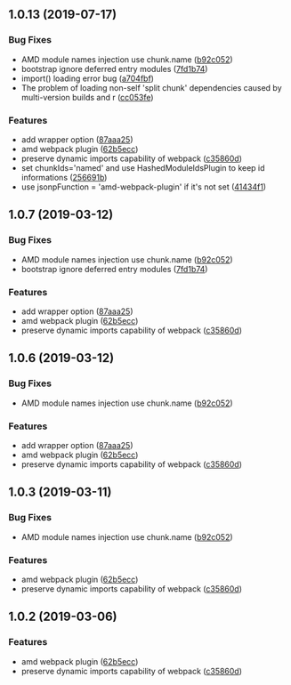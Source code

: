 ## 1.0.13 (2019-07-17)


### Bug Fixes

* AMD module names injection use chunk.name ([b92c052](https://github.com/somewind/amd-webpack-plugin/commit/b92c052))
* bootstrap ignore deferred entry modules ([7fd1b74](https://github.com/somewind/amd-webpack-plugin/commit/7fd1b74))
* import() loading error bug ([a704fbf](https://github.com/somewind/amd-webpack-plugin/commit/a704fbf))
* The problem of loading non-self 'split chunk' dependencies caused by multi-version builds and r ([cc053fe](https://github.com/somewind/amd-webpack-plugin/commit/cc053fe))


### Features

* add wrapper option ([87aaa25](https://github.com/somewind/amd-webpack-plugin/commit/87aaa25))
* amd webpack plugin ([62b5ecc](https://github.com/somewind/amd-webpack-plugin/commit/62b5ecc))
* preserve dynamic imports capability of webpack ([c35860d](https://github.com/somewind/amd-webpack-plugin/commit/c35860d))
* set chunkIds='named' and use HashedModuleIdsPlugin to keep id informations ([256691b](https://github.com/somewind/amd-webpack-plugin/commit/256691b))
* use jsonpFunction = 'amd-webpack-plugin' if it's not set ([41434f1](https://github.com/somewind/amd-webpack-plugin/commit/41434f1))



## 1.0.7 (2019-03-12)


### Bug Fixes

* AMD module names injection use chunk.name ([b92c052](https://github.com/somewind/amd-webpack-plugin/commit/b92c052))
* bootstrap ignore deferred entry modules ([7fd1b74](https://github.com/somewind/amd-webpack-plugin/commit/7fd1b74))


### Features

* add wrapper option ([87aaa25](https://github.com/somewind/amd-webpack-plugin/commit/87aaa25))
* amd webpack plugin ([62b5ecc](https://github.com/somewind/amd-webpack-plugin/commit/62b5ecc))
* preserve dynamic imports capability of webpack ([c35860d](https://github.com/somewind/amd-webpack-plugin/commit/c35860d))



## 1.0.6 (2019-03-12)


### Bug Fixes

* AMD module names injection use chunk.name ([b92c052](https://github.com/somewind/amd-webpack-plugin/commit/b92c052))


### Features

* add wrapper option ([87aaa25](https://github.com/somewind/amd-webpack-plugin/commit/87aaa25))
* amd webpack plugin ([62b5ecc](https://github.com/somewind/amd-webpack-plugin/commit/62b5ecc))
* preserve dynamic imports capability of webpack ([c35860d](https://github.com/somewind/amd-webpack-plugin/commit/c35860d))



## 1.0.3 (2019-03-11)


### Bug Fixes

* AMD module names injection use chunk.name ([b92c052](https://github.com/somewind/amd-webpack-plugin/commit/b92c052))


### Features

* amd webpack plugin ([62b5ecc](https://github.com/somewind/amd-webpack-plugin/commit/62b5ecc))
* preserve dynamic imports capability of webpack ([c35860d](https://github.com/somewind/amd-webpack-plugin/commit/c35860d))



## 1.0.2 (2019-03-06)


### Features

* amd webpack plugin ([62b5ecc](https://github.com/somewind/amd-webpack-plugin/commit/62b5ecc))
* preserve dynamic imports capability of webpack ([c35860d](https://github.com/somewind/amd-webpack-plugin/commit/c35860d))



